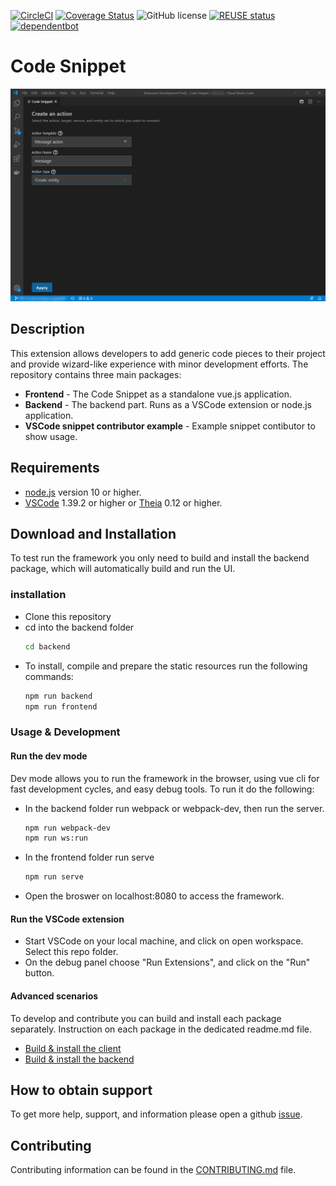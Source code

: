 [![CircleCI](https://circleci.com/gh/SAP/code-snippet.svg?style=svg)](https://circleci.com/gh/SAP/code-snippet)
[![Coverage Status](https://coveralls.io/repos/github/SAP/code-snippet/badge.svg?branch=master)](https://coveralls.io/github/SAP/code-snippet?branch=master)
![GitHub license](https://img.shields.io/badge/license-Apache_2.0-blue.svg)
[![REUSE status](https://api.reuse.software/badge/github.com/SAP/code-snippet)](https://api.reuse.software/info/github.com/SAP/code-snippet)
[![dependentbot](https://api.dependabot.com/badges/status?host=github&repo=SAP/code-snippet)](https://dependabot.com/)

# Code Snippet

![](screenshot.png)

## Description
This extension allows developers to add generic code pieces to their project and provide wizard-like experience with minor development efforts.
The repository contains three main packages:
* **Frontend** - The Code Snippet as a standalone vue.js application.
* **Backend** - The backend part. Runs as a VSCode extension or node.js application.
* **VSCode snippet contributor example** - Example snippet contibutor to show usage.

## Requirements
* [node.js](https://www.npmjs.com/package/node) version 10 or higher.
* [VSCode](https://code.visualstudio.com/) 1.39.2 or higher or [Theia](https://www.theia-ide.org/) 0.12 or higher.

## Download and Installation
To test run the framework you only need to build and install the backend package, which will automatically build and run the UI.
### installation
* Clone this repository
* cd into the backend folder
    ```bash
    cd backend
    ```
* To install, compile and prepare the static resources run the following commands:
    ```bash
    npm run backend
    npm run frontend
    ```
### Usage & Development
#### Run the dev mode
Dev mode allows you to run the framework in the browser, using vue cli for fast development cycles, and easy debug tools.
To run it do the following:
* In the backend folder run webpack or webpack-dev, then run the server.
    ```bash
    npm run webpack-dev
    npm run ws:run
    ```
* In the frontend folder run serve
    ```bash
    npm run serve
    ```
* Open the broswer on localhost:8080 to access the framework.

#### Run the VSCode extension
* Start VSCode on your local machine, and click on open workspace. Select this repo folder.
* On the debug panel choose "Run Extensions", and click on the "Run" button.

#### Advanced scenarios
To develop and contribute you can build and install each package separately. Instruction on each package in the dedicated readme.md file.
* [Build & install the client](frontend/README.md)
* [Build & install the backend](backend/README.md)

## How to obtain support
To get more help, support, and information please open a github [issue](https://github.com/SAP/code-snippet/issues).

## Contributing
Contributing information can be found in the [CONTRIBUTING.md](CONTRIBUTING.md) file.
